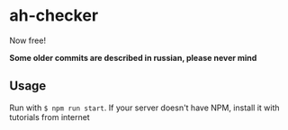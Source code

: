 # ah-checker
Now free!

**Some older commits are described in russian, please never mind**

## Usage
Run with `$ npm run start`. If your server doesn't have NPM, install it with tutorials from internet
